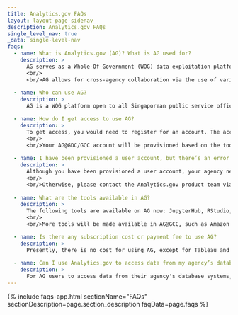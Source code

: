 ```yaml
---
title: Analytics.gov FAQs
layout: layout-page-sidenav
description: Analytics.gov FAQs
single_level_nav: true
_data: single-level-nav
faqs:
  - name: What is Analytics.gov (AG)? What is AG used for?
    description: >
      AG serves as a Whole-Of-Government (WOG) data exploitation platform, which can only be accessed via GSIB machines to support agencies' analysis of data.
      <br/>
      <br/>AG allows for cross-agency collaboration via the use of various analytical tools and code repositories that are made available on this central platform.
      
  - name: Who can use AG?
    description: >
      AG is a WOG platform open to all Singaporean public service officers with a valid gov.sg email account and non-SE GSIB machine.

  - name: How do I get access to use AG?
    description: >
      To get access, you would need to register for an account. The account creation request will take about five working days, and an email with your account details will be sent to you.
      <br/>
      <br/>Your AG@GDC/GCC account will be provisioned based on the tools, data classification and other requirements as indicated on your account registration form.
 
  - name: I have been provisioned a user account, but there’s an error when I try to access the AG website. What may be the issue and what should I do?
    description: >
      Although you have been provisioned a user account, your agency needs to ensure that the relevant firewalls are open in order for you to access the AG website. Kindly check with your agency’s IT team to verify if this has been done already.
      <br/>
      <br/>Otherwise, please contact the Analytics.gov product team via this <a href="https://form.gov.sg/62280856ba91100012050933" target="_blank">form</a>to confirm which firewalls need to be opened.
      
  - name: What are the tools available in AG?
    description: >
      The following tools are available on AG now: JupyterHub, RStudio, VS Code (AG@GCC only), GitLab, Nexus Repository, Tableau (AG@GDC only), and Qlik Sense (AG@GDC only).
      <br/>
      <br/>More tools will be made available in AG@GCC, such as Amazon Sagemaker Studio, in later releases, so please keep an eye out for them.

  - name: Is there any subscription cost or payment fee to use AG?
    description: >
      Presently, there is no cost for using AG, except for Tableau and QlikSense on AG@GDC, which are on a ‘Bring Your Own License’ (BYOL) model.
  
  - name: Can I use Analytics.gov to access data from my agency’s database system?
    description: >
      For AG users to access data from their agency's database systems, there is a requirement to set up connectivity between AG and the agency's system(s). The agency may contact the product team ia this <a href="https://form.gov.sg/62280856ba91100012050933" target="_blank">form</a> to arrange for an exploratory discussion.
---
```


{% include faqs-app.html sectionName="FAQs" sectionDescription=page.section_description faqData=page.faqs %}
